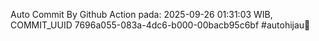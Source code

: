 Auto Commit By Github Action pada: 2025-09-26 01:31:03 WIB, COMMIT_UUID 7696a055-083a-4dc6-b000-00bacb95c6bf #autohijau🗿
